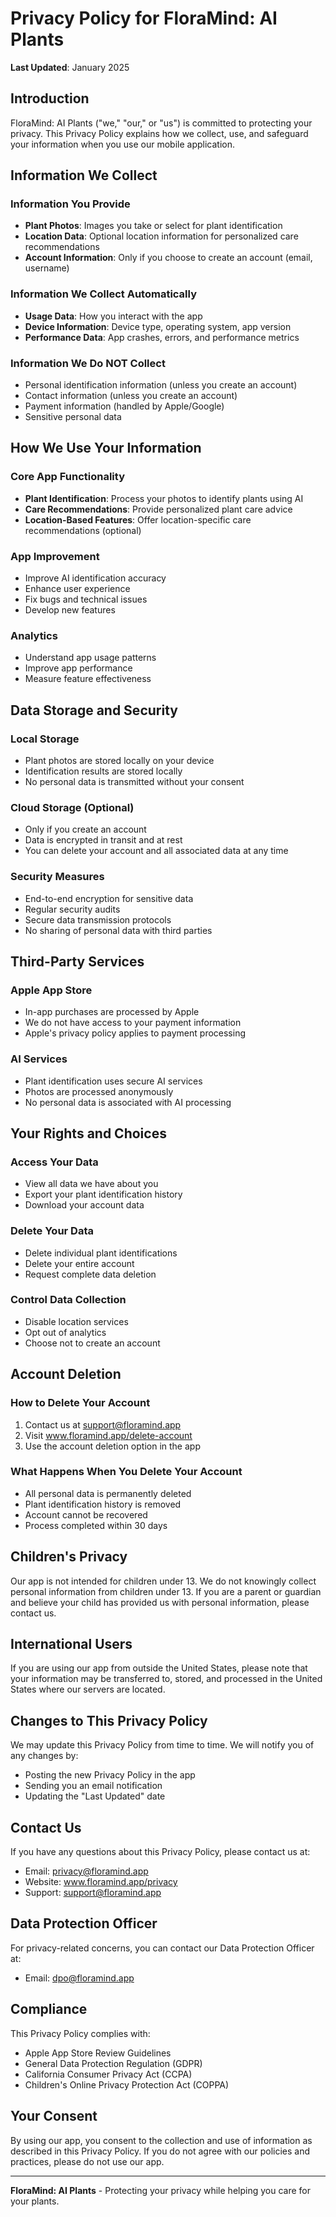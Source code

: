 # Privacy Policy for FloraMind: AI Plants

**Last Updated**: January 2025

## Introduction

FloraMind: AI Plants ("we," "our," or "us") is committed to protecting your privacy. This Privacy Policy explains how we collect, use, and safeguard your information when you use our mobile application.

## Information We Collect

### Information You Provide
- **Plant Photos**: Images you take or select for plant identification
- **Location Data**: Optional location information for personalized care recommendations
- **Account Information**: Only if you choose to create an account (email, username)

### Information We Collect Automatically
- **Usage Data**: How you interact with the app
- **Device Information**: Device type, operating system, app version
- **Performance Data**: App crashes, errors, and performance metrics

### Information We Do NOT Collect
- Personal identification information (unless you create an account)
- Contact information (unless you create an account)
- Payment information (handled by Apple/Google)
- Sensitive personal data

## How We Use Your Information

### Core App Functionality
- **Plant Identification**: Process your photos to identify plants using AI
- **Care Recommendations**: Provide personalized plant care advice
- **Location-Based Features**: Offer location-specific care recommendations (optional)

### App Improvement
- Improve AI identification accuracy
- Enhance user experience
- Fix bugs and technical issues
- Develop new features

### Analytics
- Understand app usage patterns
- Improve app performance
- Measure feature effectiveness

## Data Storage and Security

### Local Storage
- Plant photos are stored locally on your device
- Identification results are stored locally
- No personal data is transmitted without your consent

### Cloud Storage (Optional)
- Only if you create an account
- Data is encrypted in transit and at rest
- You can delete your account and all associated data at any time

### Security Measures
- End-to-end encryption for sensitive data
- Regular security audits
- Secure data transmission protocols
- No sharing of personal data with third parties

## Third-Party Services

### Apple App Store
- In-app purchases are processed by Apple
- We do not have access to your payment information
- Apple's privacy policy applies to payment processing

### AI Services
- Plant identification uses secure AI services
- Photos are processed anonymously
- No personal data is associated with AI processing

## Your Rights and Choices

### Access Your Data
- View all data we have about you
- Export your plant identification history
- Download your account data

### Delete Your Data
- Delete individual plant identifications
- Delete your entire account
- Request complete data deletion

### Control Data Collection
- Disable location services
- Opt out of analytics
- Choose not to create an account

## Account Deletion

### How to Delete Your Account
1. Contact us at support@floramind.app
2. Visit www.floramind.app/delete-account
3. Use the account deletion option in the app

### What Happens When You Delete Your Account
- All personal data is permanently deleted
- Plant identification history is removed
- Account cannot be recovered
- Process completed within 30 days

## Children's Privacy

Our app is not intended for children under 13. We do not knowingly collect personal information from children under 13. If you are a parent or guardian and believe your child has provided us with personal information, please contact us.

## International Users

If you are using our app from outside the United States, please note that your information may be transferred to, stored, and processed in the United States where our servers are located.

## Changes to This Privacy Policy

We may update this Privacy Policy from time to time. We will notify you of any changes by:
- Posting the new Privacy Policy in the app
- Sending you an email notification
- Updating the "Last Updated" date

## Contact Us

If you have any questions about this Privacy Policy, please contact us at:

- Email: privacy@floramind.app
- Website: www.floramind.app/privacy
- Support: support@floramind.app

## Data Protection Officer

For privacy-related concerns, you can contact our Data Protection Officer at:
- Email: dpo@floramind.app

## Compliance

This Privacy Policy complies with:
- Apple App Store Review Guidelines
- General Data Protection Regulation (GDPR)
- California Consumer Privacy Act (CCPA)
- Children's Online Privacy Protection Act (COPPA)

## Your Consent

By using our app, you consent to the collection and use of information as described in this Privacy Policy. If you do not agree with our policies and practices, please do not use our app.

---

**FloraMind: AI Plants** - Protecting your privacy while helping you care for your plants.
